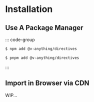# Installation

## Use A Package Manager

::: code-group

```sh [npm]
$ npm add @v-anything/directives
```

```sh [pnpm]
$ pnpm add @v-anything/directives
```

:::

## Import in Browser via CDN

WIP...

